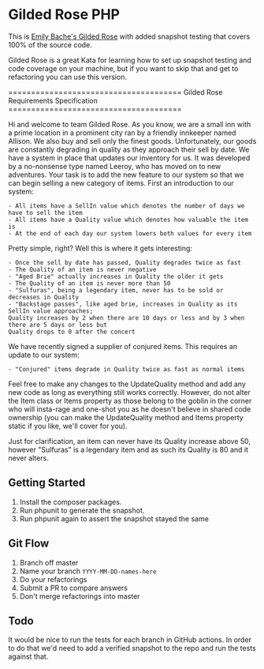 # Gilded Rose PHP

This is [Emily Bache's Gilded Rose](https://github.com/emilybache/GildedRose-Refactoring-Kata) with added snapshot
testing that covers 100% of the source code.

Gilded Rose is a great Kata for learning how to set up snapshot testing and code coverage on your machine, but if you
want to skip that and get to refactoring you can use this version.

====================================== Gilded Rose Requirements Specification ======================================

Hi and welcome to team Gilded Rose. As you know, we are a small inn with a prime location in a prominent city ran by a
friendly innkeeper named Allison. We also buy and sell only the finest goods. Unfortunately, our goods are constantly
degrading in quality as they approach their sell by date. We have a system in place that updates our inventory for us.
It was developed by a no-nonsense type named Leeroy, who has moved on to new adventures. Your task is to add the new
feature to our system so that we can begin selling a new category of items. First an introduction to our system:

	- All items have a SellIn value which denotes the number of days we have to sell the item
	- All items have a Quality value which denotes how valuable the item is
	- At the end of each day our system lowers both values for every item

Pretty simple, right? Well this is where it gets interesting:

	- Once the sell by date has passed, Quality degrades twice as fast
	- The Quality of an item is never negative
	- "Aged Brie" actually increases in Quality the older it gets
	- The Quality of an item is never more than 50
	- "Sulfuras", being a legendary item, never has to be sold or decreases in Quality
	- "Backstage passes", like aged brie, increases in Quality as its SellIn value approaches;
	Quality increases by 2 when there are 10 days or less and by 3 when there are 5 days or less but
	Quality drops to 0 after the concert

We have recently signed a supplier of conjured items. This requires an update to our system:

	- "Conjured" items degrade in Quality twice as fast as normal items

Feel free to make any changes to the UpdateQuality method and add any new code as long as everything still works
correctly. However, do not alter the Item class or Items property as those belong to the goblin in the corner who will
insta-rage and one-shot you as he doesn't believe in shared code ownership (you can make the UpdateQuality method and
Items property static if you like, we'll cover for you).

Just for clarification, an item can never have its Quality increase above 50, however "Sulfuras" is a legendary item and
as such its Quality is 80 and it never alters.

## Getting Started

1. Install the composer packages.
2. Run phpunit to generate the snapshot.
3. Run phpunit again to assert the snapshot stayed the same

## Git Flow

1. Branch off master
2. Name your branch `YYYY-MM-DD-names-here`
3. Do your refactorings
4. Submit a PR to compare answers
5. Don't merge refactorings into master

## Todo

It would be nice to run the tests for each branch in GitHub actions. In order to do that we'd need to add a verified snapshot to the repo and run the tests against that.
